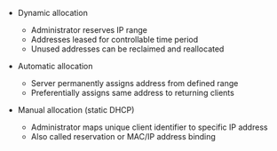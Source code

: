 - Dynamic allocation
    
    - Administrator reserves IP range
    - Addresses leased for controllable time period
    - Unused addresses can be reclaimed and reallocated
    
- Automatic allocation
    
    - Server permanently assigns address from defined range
    - Preferentially assigns same address to returning clients
    
- Manual allocation (static DHCP)
    
    - Administrator maps unique client identifier to specific IP address
    - Also called reservation or MAC/IP address binding